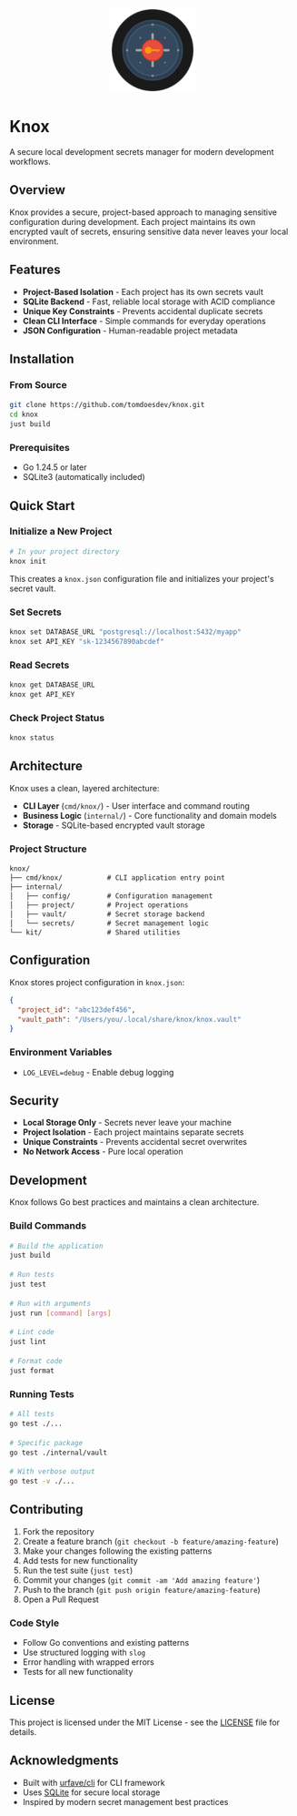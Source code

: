 <!--suppress HtmlDeprecatedAttribute -->
<div align="center">
  <img src="knox.svg" alt="Knox Logo" width="150" height="150">
</div>

# Knox

A secure local development secrets manager for modern development workflows.

## Overview

Knox provides a secure, project-based approach to managing sensitive configuration during development. Each project maintains its own encrypted vault of secrets, ensuring sensitive data never leaves your local environment.

## Features

- **Project-Based Isolation** - Each project has its own secrets vault
- **SQLite Backend** - Fast, reliable local storage with ACID compliance
- **Unique Key Constraints** - Prevents accidental duplicate secrets
- **Clean CLI Interface** - Simple commands for everyday operations
- **JSON Configuration** - Human-readable project metadata

## Installation

### From Source

```bash
git clone https://github.com/tomdoesdev/knox.git
cd knox
just build
```

### Prerequisites

- Go 1.24.5 or later
- SQLite3 (automatically included)

## Quick Start

### Initialize a New Project

```bash
# In your project directory
knox init
```

This creates a `knox.json` configuration file and initializes your project's secret vault.

### Set Secrets

```bash
knox set DATABASE_URL "postgresql://localhost:5432/myapp"
knox set API_KEY "sk-1234567890abcdef"
```

### Read Secrets

```bash
knox get DATABASE_URL
knox get API_KEY
```

### Check Project Status

```bash
knox status
```

## Architecture

Knox uses a clean, layered architecture:

- **CLI Layer** (`cmd/knox/`) - User interface and command routing
- **Business Logic** (`internal/`) - Core functionality and domain models
- **Storage** - SQLite-based encrypted vault storage

### Project Structure

```
knox/
├── cmd/knox/           # CLI application entry point
├── internal/
│   ├── config/         # Configuration management
│   ├── project/        # Project operations
│   ├── vault/          # Secret storage backend
│   └── secrets/        # Secret management logic
└── kit/                # Shared utilities
```

## Configuration

Knox stores project configuration in `knox.json`:

```json
{
  "project_id": "abc123def456",
  "vault_path": "/Users/you/.local/share/knox/knox.vault"
}
```

### Environment Variables

- `LOG_LEVEL=debug` - Enable debug logging

## Security

- **Local Storage Only** - Secrets never leave your machine
- **Project Isolation** - Each project maintains separate secrets
- **Unique Constraints** - Prevents accidental secret overwrites
- **No Network Access** - Pure local operation

## Development

Knox follows Go best practices and maintains a clean architecture.

### Build Commands

```bash
# Build the application
just build

# Run tests
just test

# Run with arguments
just run [command] [args]

# Lint code
just lint

# Format code
just format
```

### Running Tests

```bash
# All tests
go test ./...

# Specific package
go test ./internal/vault

# With verbose output
go test -v ./...
```

## Contributing

1. Fork the repository
2. Create a feature branch (`git checkout -b feature/amazing-feature`)
3. Make your changes following the existing patterns
4. Add tests for new functionality
5. Run the test suite (`just test`)
6. Commit your changes (`git commit -am 'Add amazing feature'`)
7. Push to the branch (`git push origin feature/amazing-feature`)
8. Open a Pull Request

### Code Style

- Follow Go conventions and existing patterns
- Use structured logging with `slog`
- Error handling with wrapped errors
- Tests for all new functionality

## License

This project is licensed under the MIT License - see the [LICENSE](LICENSE) file for details.

## Acknowledgments

- Built with [urfave/cli](https://github.com/urfave/cli) for CLI framework
- Uses [SQLite](https://sqlite.org/) for secure local storage
- Inspired by modern secret management best practices
